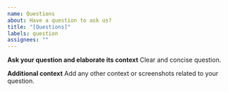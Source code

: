```yaml
---
name: Questions
about: Have a question to ask us?
title: "[Questions]"
labels: question
assignees: ""
---
```


**Ask your question and elaborate its context**
Clear and concise question.

**Additional context**
Add any other context or screenshots related to your question.
